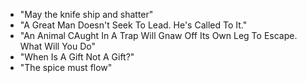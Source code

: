 * "May the knife ship and shatter"
* "A Great Man Doesn't Seek To Lead. He's Called To It."
* "An Animal CAught In A Trap Will Gnaw Off Its Own Leg To Escape. What Will You Do"
* "When Is A Gift Not A Gift?"
* "The spice must flow"
